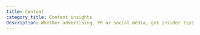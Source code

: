 ```yaml
---
title: Content
category_title: Content insights
description: Whether advertising, PR or social media, get insider tips from our content creators.
---
```

